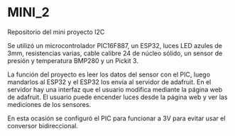 # MINI_2
Repositorio del mini proyecto I2C

Se utilizó un microcontrolador PIC16F887, un ESP32, luces LED azules de 3mm, resistencias varias, cable calibre 24 de núcleo sólido, un sensor de presión y temperatura BMP280 y un Pickit 3.

La función del proyecto es leer los datos del sensor con el PIC, luego mandarlos al ESP32 y el ESP32 los envía al servidor de adafruit. En el servidor hay una interfaz que el usuario modifica mediante la página web de adafruit. El usuario puede encender luces desde la página web y ver las mediciones de los sensores.

En esta ocasión se configuró el PIC para funcionar a 3V para evitar usar el conversor bidireccional.
